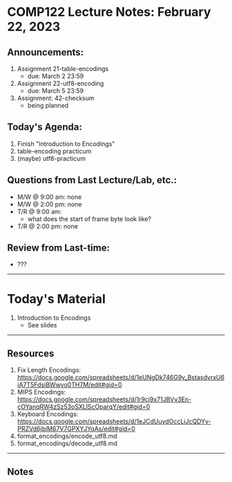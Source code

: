 # COMP122 Lecture Notes: February 22, 2023

## Announcements:
   1. Assignment 21-table-encodings
      - due: March 2 23:59
   1. Assignment 22-utf8-encoding
      - due: March 5 23:59
   1. Assignment: 42-checksum
      - being planned

## Today's Agenda:
   1. Finish "Introduction to Encodings"
   1. table-encoding practicum
   1. (maybe) utf8-practicum

## Questions from Last Lecture/Lab, etc.:
   * M/W @ 9:00 am: none
   * M/W @ 2:00 pm: none
   * T/R @ 9:00 am:
     - what does the start of frame byte look like?
   * T/R @ 2:00 pm: none

## Review from Last-time:
   - ???

---
# Today's Material
  1. Introduction to Encodings
     - See slides

---
## Resources
   1. Fix Length Encodings: https://docs.google.com/spreadsheets/d/1eUNgDk746G9y_BstasdvrxU6iA7T5FdsiBWwvo0TH7M/edit#gid=0
   1. MIPS Encodings: https://docs.google.com/spreadsheets/d/1r9cj9x71JBVv3En-cOYanqRW4zSz53oSXLlScOparqY/edit#gid=0
   1. Keyboard Encodings: https://docs.google.com/spreadsheets/d/1eJCdUuydOccLiJcQDYv-PRZVd6jbiM67V7GPXYJYqAs/edit#gid=0
   1. format_encodings/encode_utf8.md
   1. format_encodings/decode_utf8.md
   
---
## Notes
<!-- This section is for students to place their notes -->


